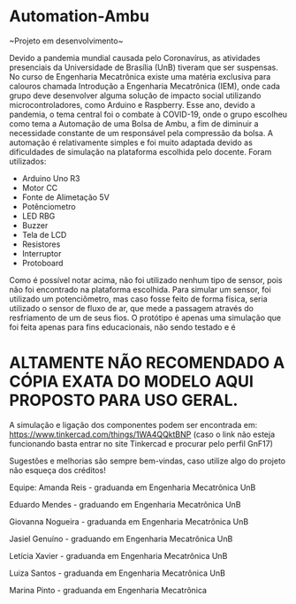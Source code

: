 # Automation-Ambu

~Projeto em desenvolvimento~

  Devido a pandemia mundial causada pelo Coronavírus, as atividades presenciais da Universidade de Brasília (UnB) tiveram que ser suspensas. No curso de Engenharia Mecatrônica existe uma matéria exclusiva para calouros chamada Introdução a Engenharia Mecatrônica (IEM), onde cada grupo deve desenvolver alguma solução de impacto social utilizando microcontroladores, como Arduino e Raspberry. Esse ano, devido a pandemia, o tema central foi o combate à COVID-19, onde o grupo escolheu como tema a Automação de uma Bolsa de Ambu, a fim de diminuir a necessidade constante de um responsável pela compressão da bolsa.
  A automação é relativamente simples e foi muito adaptada devido as dificuldades de simulação na plataforma escolhida pelo docente. Foram utilizados:
  - Arduino Uno R3
  - Motor CC
  - Fonte de Alimetação 5V
  - Potênciometro
  - LED RBG
  - Buzzer
  - Tela de LCD
  - Resistores
  - Interruptor
  - Protoboard
  
  Como é possível notar acima, não foi utilizado nenhum tipo de sensor, pois não foi encontrado na plataforma escolhida. Para simular um sensor, foi utilizado um potenciômetro, mas caso fosse feito de forma física, seria utilizado o sensor de fluxo de ar, que mede a passagem através do resfriamento de um de seus fios. 
  O protótipo é apenas uma simulação que foi feita apenas para fins educacionais, não sendo testado e é
 # ALTAMENTE NÃO RECOMENDADO A CÓPIA EXATA DO MODELO AQUI PROPOSTO PARA USO GERAL.
  
  A simulação e ligação dos componentes podem ser encontrada em:  https://www.tinkercad.com/things/1WA4QQktBNP (caso o link não esteja funcionando basta entrar no site Tinkercad e procurar pelo perfil GnF17)
  
  Sugestões e melhorias são sempre bem-vindas, caso utilize algo do projeto não esqueça dos créditos!
  
  Equipe:
  Amanda Reis - graduanda em Engenharia Mecatrônica UnB
  
  Eduardo Mendes - graduando em Engenharia Mecatrônica UnB
  
  Giovanna Nogueira - graduanda em Engenharia Mecatrônica UnB
  
  Jasiel Genuíno - graduando em Engenharia Mecatrônica UnB
  
  Letícia Xavier - graduanda em Engenharia Mecatrônica UnB
  
  Luiza Santos - graduanda em Engenharia Mecatrônica UnB
  
  Marina Pinto - graduanda em Engenharia Mecatrônica
  

